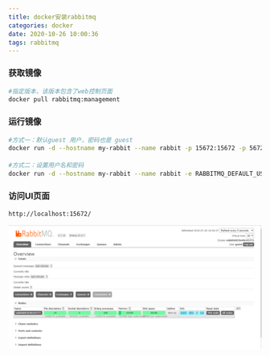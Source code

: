 ```yaml
---
title: docker安装rabbitmq
categories: docker
date: 2020-10-26 10:00:36
tags: rabbitmq
---
```




### 获取镜像

```bash
#指定版本，该版本包含了web控制页面
docker pull rabbitmq:management
```

### 运行镜像

```bash
#方式一：默认guest 用户，密码也是 guest
docker run -d --hostname my-rabbit --name rabbit -p 15672:15672 -p 5672:5672 rabbitmq:management

#方式二：设置用户名和密码
docker run -d --hostname my-rabbit --name rabbit -e RABBITMQ_DEFAULT_USER=user -e RABBITMQ_DEFAULT_PASS=password -p 15672:15672 -p 5672:5672 rabbitmq:management
```

### 访问UI页面

```bash
http://localhost:15672/
```

![1449147-20190720164053275-1039971470](docker%E5%AE%89%E8%A3%85rabbitmq/1449147-20190720164053275-1039971470.png)